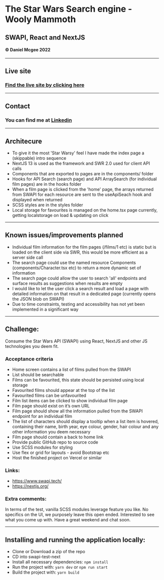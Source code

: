 # The Star Wars Search engine - Wooly Mammoth

## SWAPI, React and NextJS

#### © Daniel Mcgee 2022
---

## Live site

### [Find the live site by clicking here](https://swapi-test-brown.vercel.app/)

---
## Contact

### You can find me at [Linkedin](https://www.linkedin.com/in/danieltmcgee/)

---

## Architecure

- To give it the most 'Star Warsy' feel I have made the index page a (skippable) intro sequence
- NextJS 13 is used as the framework and SWR 2.0 used for client API calls
- Components that are exported to pages are in the components/ folder
- Hooks for API Search (search page) and API ArraySearch (for individual film pages) are in the hooks folder
- When a film page is clicked from the 'home' page, the arrays returned from SWAPI for each resource are sent to the useApiSeach hook and displayed when returned
- SCSS styles are in the styles folder
- Local storage for favourites is managed on the home.tsx page currently, getting localstorage on load & updating on click


---

## Known issues/improvements planned

- Individual film information for the film pages (/films/1 etc) is static but is loaded on the client side via SWR, this would be more efficient as a server side call
- The search page could use the named resource Components (components/Character.tsx etc) to return a more dynamic set of information
- The search page could allow the user to search 'all' endpoints and surface results as suggestions when results are empty
- I would like to let the user click a search result and load a page with detailed information on that result in a dedicated page (currently opens the JSON blob on SWAPI)
- Due to time constraints, testing and accessibility has not yet been implemented in a significant way

---

## Challenge:

Consume the Star Wars API (SWAPI) using React, NextJS and other JS technologies you deem fit.

### Acceptance criteria

- Home screen contains a list of films pulled from the SWAPI
- List should be searchable
- Films can be favourited, this state should be persisted using local storage
- Favourited films should appear at the top of the list
- Favourited films can be unfavourited
- Film list items can be clicked to show individual film page
- Film page should exist on it’s own URL
- Film page should show all the information pulled from the SWAPI endpoint for an individual film
- The list of characters should display a tooltip when a list item is hovered, containing their name, birth year, eye colour, gender, hair colour and any other information you deem necessary
- Film page should contain a back to home link
- Provide public GitHub repo to source code
- Use SCSS modules for styling
- Use flex or grid for layouts - avoid Bootstrap etc
- Host the finished project on Vercel or similar

### Links:

- https://www.swapi.tech/
- https://nextjs.org/

### Extra comments:

In terms of the test, vanilla SCSS modules leverage feature you like. No specifics on the UI, we purposely leave this open ended. Interested to see what you come up with. Have a great weekend and chat soon.


---
## Installing and running the application locally:
- Clone or Download a zip of the repo
- CD into swapi-test-next
- Install all necessary dependencies: ```npm install ```
- Run the project with: ```yarn dev``` or ```npm run start```
- Build the project with: ```yarn build```


